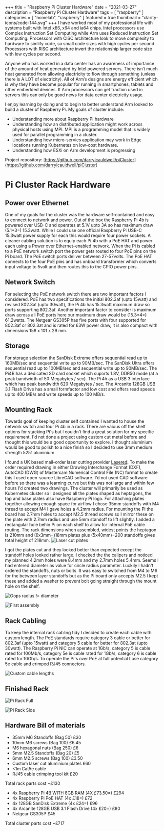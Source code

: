+++
title = "Raspberry Pi Cluster Hardware"
date = "2021-03-27"
description = "Raspberry Pi Cluster Hardware"
tags = [
    "raspberry"
]
categories = [
    "homelab",
    "raspberry"
]
featured = true
thumbnail = "clarity-icons/code-144.svg"
+++
I have worked most of my professional life with systems built with Intel x86, x64 and ia64 chips. Intel processors use Complex Instruction Set Computing while Arm uses Reduced Instruction Set Computing. Processors with CISC architecture look to move complexity to hardware to simlify code, so small code sizes with high cycles per second. Processors with RISC architecture invert the relationship larger code size with low cycles per second.

Anyone who has worked in a data center has an awareness of importance of the amount of heat generated by Intel powered servers. There isn’t much heat generated from allowing electricity to flow through something (unless there is A LOT of electricity). All of Arm’s designs are energy efficient which is why they have become popular for running in smartphones, tablets and other embedded devices. If Arm processors can get traction used in servers this can only be good news for data center electricity usage.

I enjoy learning by doing and to begin to better understand Arm looked to build a cluster of Raspberry Pi. My goals of cluster include:

* Understanding more about Raspberry Pi hardware
* Understanding how an distributed application might work across physical hosts using MPI. MPI is a programming model that is widely used for parallel programming in a cluster.
* Understanding how micro-servies application may work in Edge locations running Kubernetes on low-cost hardware.
* Understanding how ESXi on Arm development is progressing

Project repository: [https://github.com/darrylcauldwell/piCluster](https://github.com/darrylcauldwell/piCluster)

# Pi Cluster Rack Hardware

## Power over Ethernet
One of my goals for the cluster was the hardware self-contained and easy to connect to network and power. Out of the box the Raspberry Pi 4b is powered over USB-C and operates at 5.1V upto 3A so has maximum draw (5.1*3=) 15.3watt. While I could use one official Raspberry Pi USB-C 15.3watt power supply for each this would require four power sockets. A cleaner cabling solution is to equip each Pi 4b with a PoE HAT and power each using a Power over Ethernet–enabled network. When the Pi is cabled to a PoE network switch port the power gets routed to four PoE pins on the Pi board. The PoE switch ports deliver between 27-57volts. The PoE HAT connects to the four PoE pins and has onboard transformer which converts input voltage to 5volt and then routes this to the GPIO power pins.

## Network Switch
For selecting the PoE network switch there are two important factors I considered.  PoE has two specifications the initial 802.3af (upto 15watt) and revised 802.3at (upto 30watt), the Pi 4b has 15.3watt maximum draw so ports supporting 802.3af.  Another important factor to consider is maximum draw across  all PoE ports here our maximum draw would be (15.3*4=) 61.2watts. The Netgear GS305P has five ports with four supported for 802.3af or 802.3at and is rated for 63W power draw, it is also compact with dimensions 158 x 101 x 29 mm.

## Storage
For storage selection the SanDisk Extreme offers sequential read up to 160MB/sec and sequential write up to 90MB/sec. The SanDisk Ultra offers sequential read up to 100MB/sec and sequential write up to 90MB/sec. The Pi4B has a dedicated SD card socket which suports 1.8V, DDR50 mode (at a peak bandwidth of 50 Megabytes / sec). The Pi 4h as a USB 3 interface which has peak bandwidth 620 Megabytes / sec. The Arcanite 128GB USB 3.1 Flash Drive has a small formfactor and low cost and offers read speeds up to 400 MB/s and write speeds up to 100 MB/s.

## Mounting Rack
Towards goal of keeping cluster self contained I wanted to house the network switch and four Pi 4b in a rack. There are vaious off the shelf options for stacking Pi's but I couldn't find a great solution for my specific requirement. I'd not done a project using custom cut metal before and thought this would be a  good opportunity to explore. I thought aluminium would be good to polish to a nice finish so I decided to use 3mm medium strength 5251 aluminium.

I found a UK based mail-order laser cutting provider [Lasered](https://lasered.co.uk/). To make the order required drawing in either Drawing Interchange Format (DXF), AutoCAD (DWG) of Mastercam Numerical Control File (NC) format to  create this I used open-source LibreCAD software. I'd not used CAD software before so there was a learning curve but this was not large and within few hours I'd created two drawings. The cluster will primarily be used  as Kubernetes cluster so I designed all the plates shaped as heptagons, the top and base plates also have Raspberry Pi logo. For attaching plates together allowing enough space for airflow I chose 35mm standoffs with M4 thread to accept M4 I gave holes a 4.2mm radius. For mounting the Pi the board has 2.7mm holes to accept M2.5 thread screws so I mirror these on the plate with 2.7mm radius and use 5mm standoff to lift slightly. I added a rectangular hole behin Pi on each shelf to allow for internal PoE cable routing. The rack dimensions when assembled, widest points the heptagon is 210mm and (6x3mm=)18mm plates plus (5x40mm)=200 standoffs gives total height of 218mm.
![Laser cut plates](/images/pi/cut_plates.jpeg)

I got the plates cut and they looked better than expected except the standoff holes looked rather large. I checked the the calipers and noticed my planned 4.2mm holes were 8.4mm and my 2.7mm holes 5.4mm. Seems I had entered diameter as value for circle radius parameter. Luckily I hadn't ordered the standoffs, nuts or bolts. It was easy to switched from M4 to M6 for the between layer standoffs but as the Pi board only accepts M2.5 I kept these and added a washer to prevent bolt going straight through the mount hole on the shelf.

![Oops radius != diameter](/images/pi/radius_diameter.jpeg)

![First assembly](/images/pi/first_assembly.jpeg)

## Rack Cabling

To keep the internal rack cabling tidy I decided to create each cable with custom length. The PoE standards require category 3 cable or better for 802.3af (upto 15watt) and category 5 cable for better for 802.3at (upto 30watt). The Raspberry Pi NIC can operate at 1Gb/s, category 5 is cable rated for 100Mb/s, category 5e is cable rated for 1Gb/s, category 6 is cable rated for 10Gb/s. To operate the Pi's over PoE at full potential I use category 5e cable and crimped RJ45 connectors.

![Custom cable lengths](/images/pi/custom_cables.jpeg)

## Finished Rack

![Pi Rack Full](/images/pi/rack_full.jpeg)

![Pi Rack Side](/images/pi/rack_side.jpeg)

## Hardware Bill of materials
* 35mm M6 Standoffs (Bag 50) £30
* 10mm M6 screws (Bag 100) £6.45
* M6 hexagonal nuts (Bag 250) £6
* 5mm M2.5 Standoffs (Bag 20) £5
* 6mm M2.5 screws (Bag 100) £3.50
* Custom laser cut aluminium plates £60
* <1m Cat5e cable
* RJ45 cable crimping tool kit £20

Total rack parts cost ~£130

* 4x Raspberry Pi 4B WITH 8GB RAM (4X £73.50=) £294
* 4x Raspberry Pi PoE HAT (4x £18=) £72
* 4x 128GB SanDisk Extreme (4x £24=) £96
* 4x Arcanite 128GB USB 3.1 Flash Drive (4x £20=) £80
* Netgear GS305P £45

Total cluster parts cost ~£717